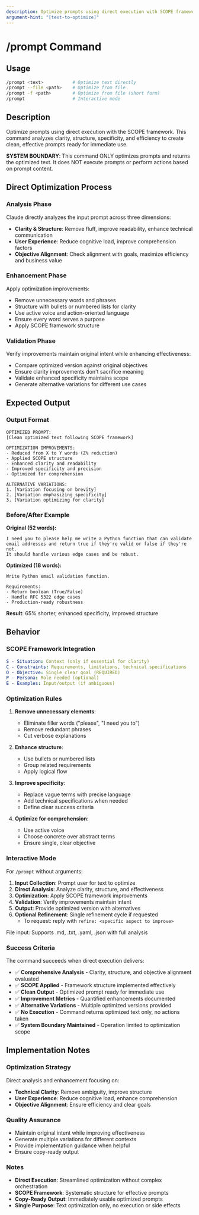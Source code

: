 ```yaml
---
description: Optimize prompts using direct execution with SCOPE framework
argument-hint: "[text-to-optimize]"
---
```


# /prompt Command

## Usage

```bash
/prompt <text>           # Optimize text directly
/prompt --file <path>    # Optimize from file
/prompt -f <path>        # Optimize from file (short form)
/prompt                  # Interactive mode
```

## Description

Optimize prompts using direct execution with the SCOPE framework. This command analyzes clarity,
structure, specificity, and efficiency to create clean, effective prompts ready for immediate use.

**SYSTEM BOUNDARY**: This command ONLY optimizes prompts and returns the optimized text.
It does NOT execute prompts or perform actions based on prompt content.

## Direct Optimization Process

### Analysis Phase

Claude directly analyzes the input prompt across three dimensions:

- **Clarity & Structure**: Remove fluff, improve readability, enhance technical communication
- **User Experience**: Reduce cognitive load, improve comprehension factors
- **Objective Alignment**: Check alignment with goals, maximize efficiency and business value

### Enhancement Phase

Apply optimization improvements:

- Remove unnecessary words and phrases
- Structure with bullets or numbered lists for clarity
- Use active voice and action-oriented language
- Ensure every word serves a purpose
- Apply SCOPE framework structure

### Validation Phase

Verify improvements maintain original intent while enhancing effectiveness:

- Compare optimized version against original objectives
- Ensure clarity improvements don't sacrifice meaning
- Validate enhanced specificity maintains scope
- Generate alternative variations for different use cases

## Expected Output

### Output Format

```text
OPTIMIZED PROMPT:
[Clean optimized text following SCOPE framework]

OPTIMIZATION IMPROVEMENTS:
- Reduced from X to Y words (Z% reduction)
- Applied SCOPE structure
- Enhanced clarity and readability
- Improved specificity and precision
- Optimized for comprehension

ALTERNATIVE VARIATIONS:
1. [Variation focusing on brevity]
2. [Variation emphasizing specificity]
3. [Variation optimizing for clarity]
```

### Before/After Example

**Original (52 words):**

```text
I need you to please help me write a Python function that can validate
email addresses and return true if they're valid or false if they're not.
It should handle various edge cases and be robust.
```

**Optimized (18 words):**

```text
Write Python email validation function.

Requirements:
- Return boolean (True/False)
- Handle RFC 5322 edge cases
- Production-ready robustness
```

**Result**: 65% shorter, enhanced specificity, improved structure

## Behavior

### SCOPE Framework Integration

```yaml
S - Situation: Context (only if essential for clarity)
C - Constraints: Requirements, limitations, technical specifications
O - Objective: Single clear goal (REQUIRED)
P - Persona: Role needed (optional)
E - Examples: Input/output (if ambiguous)
```

### Optimization Rules

1. **Remove unnecessary elements**:
   - Eliminate filler words ("please", "I need you to")
   - Remove redundant phrases
   - Cut verbose explanations

2. **Enhance structure**:
   - Use bullets or numbered lists
   - Group related requirements
   - Apply logical flow

3. **Improve specificity**:
   - Replace vague terms with precise language
   - Add technical specifications when needed
   - Define clear success criteria

4. **Optimize for comprehension**:
   - Use active voice
   - Choose concrete over abstract terms
   - Ensure single, clear objective

### Interactive Mode

For `/prompt` without arguments:

1. **Input Collection**: Prompt user for text to optimize
2. **Direct Analysis**: Analyze clarity, structure, and effectiveness
3. **Optimization**: Apply SCOPE framework improvements
4. **Validation**: Verify improvements maintain intent
5. **Output**: Provide optimized version with alternatives
6. **Optional Refinement**: Single refinement cycle if requested
   - To request: reply with `refine: <specific aspect to improve>`

File input: Supports .md, .txt, .yaml, .json with full analysis

### Success Criteria

The command succeeds when direct execution delivers:

- ✅ **Comprehensive Analysis** - Clarity, structure, and objective alignment evaluated
- ✅ **SCOPE Applied** - Framework structure implemented effectively
- ✅ **Clean Output** - Optimized prompt ready for immediate use
- ✅ **Improvement Metrics** - Quantified enhancements documented
- ✅ **Alternative Variations** - Multiple optimized versions provided
- ✅ **No Execution** - Command returns optimized text only, no actions taken
- ✅ **System Boundary Maintained** - Operation limited to optimization scope

## Implementation Notes

### Optimization Strategy

Direct analysis and enhancement focusing on:

- **Technical Clarity**: Remove ambiguity, improve structure
- **User Experience**: Reduce cognitive load, enhance comprehension
- **Objective Alignment**: Ensure efficiency and clear goals

### Quality Assurance

- Maintain original intent while improving effectiveness
- Generate multiple variations for different contexts
- Provide implementation guidance when helpful
- Ensure copy-ready output

### Notes

- **Direct Execution**: Streamlined optimization without complex orchestration
- **SCOPE Framework**: Systematic structure for effective prompts
- **Copy-Ready Output**: Immediately usable optimized prompts
- **Single Purpose**: Text optimization only, no execution or side effects
